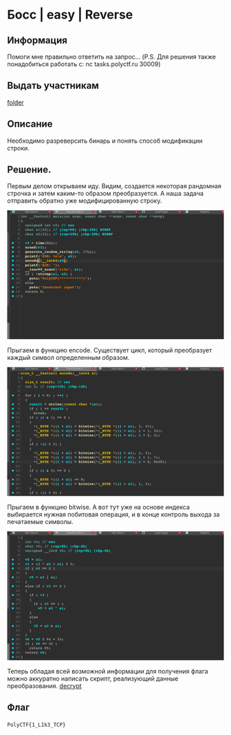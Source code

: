 # Босс | easy | Reverse

## Информация
Помоги мне правильно ответить на запрос... (P.S. Для решения также понадобиться работать с: nc tasks.polyctf.ru 30009)

## Выдать участникам
[folder](public/)

## Описание
Необходимо разреверсить бинарь и понять способ модификации строки.

## Решение.
Первым делом открываем иду. Видим, создается некоторая рандомная строчка и затем каким-то образом преобразуется. А наша задача отправить обратно уже модифицированную строку.

![1](solve/2.png)

Прыгаем в функцию encode. Существует цикл, который преобразует каждый символ определенным образом.

![2](solve/3.png)

Прыгаем в функцию bitwise. А вот тут уже на основе индекса выбирается нужная побитовая операция, и в конце контроль выхода за печатаемые символы.

![3](solve/1.png)

Теперь обладая всей возможной информации для получения флага можно аккуратно написать скрипт, реализующий данные преобразования. [decrypt](solve/decrypt.py)

## Флаг
`PolyCTF{1_L1k3_TCP}`
